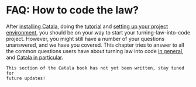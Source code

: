 # FAQ: How to code the law?

After [installing Catala](./1-0-getting_started.md), doing the
[tutorial](./2-0-tutorial.md) and [setting up your project
environment](./3-project.md), you should be on your way to start your
turning-law-into-code project. However, you might still have a number of your
questions unanswered, and we have you covered. This chapter tries to answer to
all the common questions users have about turning law into code [in
general](./4-1-general.md), and [Catala in
particular](./4-2-catala-specific.md).

~~~admonish danger title="Work in progress"
This section of the Catala book has not yet been written, stay tuned for
future updates!
~~~
